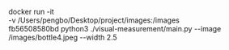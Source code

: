 docker run -it \
-v /Users/pengbo/Desktop/project/images:/images \
fb56508580bd python3 ./visual-measurement/main.py --image /images/bottle4.jpeg --width 2.5